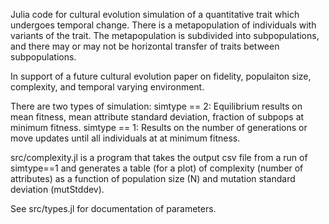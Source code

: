 Julia code for cultural evolution simulation of a quantitative trait which undergoes temporal 
change.  There is a metapopulation of individuals with variants of the trait.  The metapopulation
is subdivided into subpopulations, and there may or may not be horizontal transfer of traits 
between subpopulations.

In support of a future cultural evolution paper on fidelity, populaiton size, complexity,
and temporal varying environment.

There are two types of simulation:
  simtype == 2:  Equilibrium results on mean fitness, mean attribute standard deviation,
      fraction of subpops at minimum fitness.
  simtype == 1:  Results on the number of generations or move updates until all individuals at at minimum fitness.

src/complexity.jl  is a program that takes the output csv file from a run of simtype==1 and generates a table (for a plot)
  of complexity (number of attributes) as a function of population size (N) and mutation standard deviation (mutStddev).

See src/types.jl for documentation of parameters.
